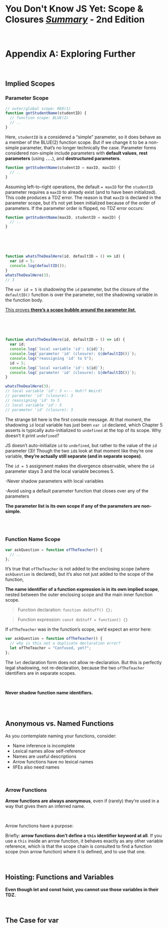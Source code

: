 # You Don't Know JS Yet: Scope & Closures <ins>**_Summary_**</ins> - 2nd Edition

<br>

# Appendix A: Exploring Further

<br>

## Implied Scopes

### Parameter Scope

```js
// outer/global scope: RED(1)
function getStudentName(studentID) {
  // function scope: BLUE(2)
  // ..
}
```

Here, `studentID` is a considered a “simple” parameter, so it does behave as a member of the BLUE(2) function scope. But if we change it to be a non-simple parameter, that’s no longer technically the case. Parameter forms considered non-simple include parameters with **default values**, **rest parameters** (using **`...`**), and **destructured parameters**.

```js
function getStudentName(studentID = maxID, maxID) {
  // ..
}
```

Assuming left-to-right operations, the default `= maxID` for the `studentID` parameter requires a `maxID` to already exist (and to have been initialized). This code produces a TDZ error. The reason is that `maxID` is declared in the parameter scope, but it’s not yet been initialized because of the order of parameters. If the parameter order is flipped, no TDZ error occurs:

```js
function getStudentName(maxID, studentID = maxID) {
  // ..
}
```

<br><br><br>

```js
function whatsTheDealHere(id, defaultID = () => id) {
  var id = 5;
  console.log(defaultID());
}
whatsTheDealHere(3);
// 3
```

The `var id = 5` is shadowing the `id` parameter, but the closure of the `defaultID()` function is over the parameter, not the shadowing variable in the function body.

<ins>This proves **there’s a scope bubble around the parameter list**.</ins>

<br><br><br>

```js
function whatsTheDealHere(id, defaultID = () => id) {
  var id;
  console.log(`local variable 'id': ${id}`);
  console.log(`parameter 'id' (closure): ${defaultID()}`);
  console.log("reassigning 'id' to 5");
  id = 5;
  console.log(`local variable 'id': ${id}`);
  console.log(`parameter 'id' (closure): ${defaultID()}`);
}

whatsTheDealHere(3);
// local variable 'id': 3 <--- Huh!? Weird!
// parameter 'id' (closure): 3
// reassigning 'id' to 5
// local variable 'id': 5
// parameter 'id' (closure): 3
```

The strange bit here is the first console message. At that moment, the shadowing `id` local variable has just been `var id` declared, which Chapter 5 asserts is typically auto-initialized to `undefined` at the top of its scope. Why doesn’t it print `undefined`?

JS doesn’t auto-initialize `id` to `undefined`, but rather to the value of the `id` parameter (3)! Though the two `id`s look at that moment like they’re one variable, **they’re actually still separate (and in separate scopes)**.

The `id = 5` assignment makes the divergence observable, where the `id` parameter stays 3 and the local variable becomes 5.

-Never shadow parameters with local variables

-Avoid using a default parameter function that closes over any of the parameters

**The parameter list is its own scope if any of the parameters are non-simple.**

<br> <br>

### Function Name Scope

```js
var askQuestion = function ofTheTeacher() {
  // ..
};
```

It’s true that `ofTheTeacher` is not added to the enclosing scope (where `askQuestion` is declared), but it’s also not just added to the scope of the function,

**The name identifier of a function expression is in its own implied scope**, nested between the outer enclosing scope and the main inner function scope.

> Function declaration: `function doStuff() {};`

> Function expression: `const doStuff = function() {}`

If `ofTheTeacher` was in the function’s scope, we’d expect an error here:

```js
var askQuestion = function ofTheTeacher() {
  // why is this not a duplicate declaration error?
  let ofTheTeacher = "Confused, yet?";
};
```

The `let` declaration form does not allow re-declaration. But this is perfectly legal shadowing, not re-declaration, because the two `ofTheTeacher` identifiers are in separate scopes.

<br>

**Never shadow function name identifiers.**

<br><br>

## Anonymous vs. Named Functions

As you contemplate naming your functions, consider:

- Name inference is incomplete
- Lexical names allow self-reference
- Names are useful descriptions
- Arrow functions have no lexical names
- IIFEs also need names

<br>

### Arrow Functions

**Arrow functions are always anonymous**, even if (rarely) they’re used in a way that gives them an inferred name.

<br>

Arrow functions have a purpose:

Briefly: **arrow functions don’t define a `this` identifier keyword at all**. If you use a `this` inside an arrow function, it behaves exactly as any other variable reference, which is that the scope chain is consulted to find a function scope (non arrow function) where it is defined, and to use that one.

<br>

## Hoisting: Functions and Variables

**Even though let and const hoist, you cannot use those variables in their TDZ.**

<br>

## The Case for var
